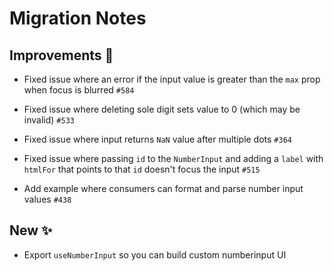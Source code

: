 # Migration Notes

## Improvements 🚀

- Fixed issue where an error if the input value is greater than the `max` prop
  when focus is blurred `#584`

- Fixed issue where deleting sole digit sets value to 0 (which may be invalid)
  `#533`

- Fixed issue where input returns `NaN` value after multiple dots `#364`

- Fixed issue where passing `id` to the `NumberInput` and adding a `label` with
  `htmlFor` that points to that `id` doesn't focus the input `#515`

- Add example where consumers can format and parse number input values `#438`

## New ✨

- Export `useNumberInput` so you can build custom numberinput UI
